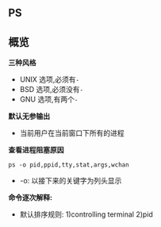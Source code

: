 ## PS

## 概览

**三种风格**

- UNIX 选项,必须有`-`
- BSD 选项,必须没有`-`
- GNU 选项,有两个`-`

**默认无参输出**

- 当前用户在当前窗口下所有的进程



**查看进程阻塞原因**

`ps -o pid,ppid,tty,stat,args,wchan`

- -o: 以接下来的关键字为列头显示

**命令逐次解释:**

- 默认排序规则: 1)controlling terminal 2)pid